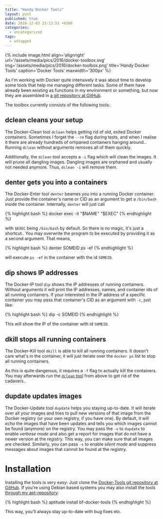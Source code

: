 ```yaml
---
title: "Handy Docker Tools"
layout: post
published: true
date: 2016-12-03 23:13:53 +0100
categories:
  - uncategorized
tags:
  - untagged
---
```



{% include image.html align='alignright' url='/assets/media/pics/2016/docker-toolbox.svg' img='/assets/media/pics/2016/docker-toolbox.png' title='Handy Docker Tools' caption='Docker Tools' maxwidth='300px' %}

As I'm working with Docker quite intensively it was about time to develop some tools that help me managing different tasks.
Some of them have already been existing as functions in my environment or something, but now they are assembled in [a git repository at GitHub](https://github.com/binfalse/docker-tools).

The toolbox currently consists of the following tools:.

## dclean cleans your setup

The Docker-Clean tool `dclean` helps getting rid of old, exited Docker containers.
Sometimes I forget the `--rm` flag during tests, and when I realise it there are already hundreds of orhpaned containers hanging around..
Running `dclean` without arguments removes all of them quickly.

Additionally, the `dclean` tool accepts a `-i` flag which will clean the images.
It will prune all dangling images.
Dangling images are orphaned and usually not needed anymore.
Thus, `dclean -i` will remove them.


## denter gets you into a containers

The Docker-Enter tool `denter` beames you into a running Docker container.
Just provide the container's name or CID as an argument to get a `/bin/bash` inside the container.
Internally, `denter` will just call

{% highlight bash %}
docker exec -it "$NAME" "$EXEC"
{% endhighlight %}

with `$EXEC` being `/bin/bash` by default.
So there is no magic, it's just a shortcut..
You may overwrite the program to be executed by providing it as a second argument.
That means,

{% highlight bash %}
denter SOMEID ps -ef
{% endhighlight %}

will execute `ps -ef` in the container with the id `SOMEID`.


## dip shows IP addresses

The Docker-IP tool `dip` shows the IP addresses of running containers.
Without arguments it will print the IP addresses, names, and container ids of all running containers.
If your interested in the IP address of a specific container you may pass that container's CID as an argument with `-c`, just like:


{% highlight bash %}
dip -c SOMEID
{% endhighlight %}

This will show the IP of the container with id `SOMEID`.


## dkill stops all running containers

The Docker-Kill tool `dkill` is able to kill all running containers.
It doesn't care what's in the container, it will just iterate over the `docker ps` list to stop all running containers.

As this is quite dangerous, it requires a `-f` flag to actually kill the containers.
You may afterwards run the [`dclean` tool](#dclean-cleans-your-setup) from above to get rid of the cadavers..


## dupdate updates images

The Docker-Update tool `dupdate` helps you staying up-to-date.
It will iterate over all your images and tries to pull new versions of that image from the Docker registry (or your own registry, if you have one).
By default, it will *echo* the images that have been updates and tells you which images cannot be found (anymore) on the registry.
You may pass the `-v` to `dupdate` to enable *verbose mode* and also get a report for images that do not have a newer version at the registry.
This way, you can make sure that all images are checked.
Similarly, you can pass `-s` to enable *silent mode* and suppress messages about images that cannot be found at the registry.



# Installation

Installing the tools is very easy:
Just clone the [Docker-Tools git repository at GitHub](https://github.com/binfalse/docker-tools).
If you're using Debian based systems you may also install the tools [through my apt-repository](/software/apt-repo/):

{% highlight bash %}
aptitude install bf-docker-tools
{% endhighlight %}

This way, you'll always stay up-to-date with bug fixes etc.
